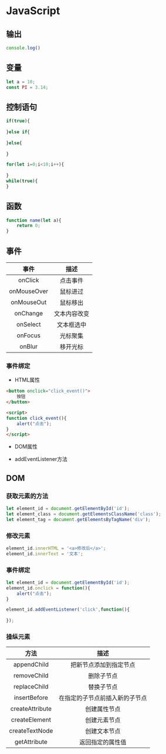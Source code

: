 # JavaScript

## 输出

```js
console.log()
```

## 变量

```js
let a = 10;
const PI = 3.14;
```

## 控制语句

```js
if(true){
    
}else if{
    
}else{
    
}
```

```js
for(let i=0;i<10;i++){
    
}
while(true){
}
```

## 函数

```js
function name(let a){
    return 0;
}
```

## 事件

|    事件     |     描述     |
| :---------: | :----------: |
|   onClick   |   点击事件   |
| onMouseOver |   鼠标进过   |
| onMouseOut  |   鼠标移出   |
|  onChange   | 文本内容改变 |
|  onSelect   |  文本框选中  |
|   onFocus   |   光标聚集   |
|   onBlur    |   移开光标   |

### 事件绑定

- HTML属性

```html
<button onclick="click_event()">
    按钮
</button>

<script>
function click_event(){
    alert("点击");
}
</script>
```

- DOM属性

- addEventListener方法

## DOM

### 获取元素的方法

```js
let element_id = document.getElementById('id');
let element_class = document.getElementsClassName('class');
let element_tag = document.getElementsByTagName('div');
```

### 修改元素

```js
element_id.innerHTML = '<a>修改后</a>';
element_id.innerText = '文本';
```

### 事件绑定

```js
let element_id = document.getElementById('id');
element_id.onclick = function(){
    alert("点击");
}

element_id.addEventListener('click',function(){
    
});
```

### 操纵元素

|      方法       |              描述              |
| :-------------: | :----------------------------: |
|   appendChild   |     把新节点添加到指定节点     |
|   removeChild   |           删除子节点           |
|  replaceChild   |           替换子节点           |
|  insertBefore   | 在指定的子节点前插入新的子节点 |
| createAttribute |          创建属性节点          |
|  createElement  |          创建元素节点          |
| createTextNode  |          创建文本节点          |
|  getAttribute   |        返回指定的属性值        |





